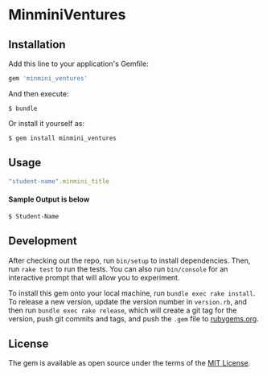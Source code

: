 # MinminiVentures

## Installation

Add this line to your application's Gemfile:

```ruby
gem 'minmini_ventures'
```

And then execute:

    $ bundle

Or install it yourself as:

    $ gem install minmini_ventures

## Usage

```ruby
"student-name".minmini_title
```

#### Sample Output is below ####

    $ Student-Name

## Development

After checking out the repo, run `bin/setup` to install dependencies. Then, run `rake test` to run the tests. You can also run `bin/console` for an interactive prompt that will allow you to experiment.

To install this gem onto your local machine, run `bundle exec rake install`. To release a new version, update the version number in `version.rb`, and then run `bundle exec rake release`, which will create a git tag for the version, push git commits and tags, and push the `.gem` file to [rubygems.org](https://rubygems.org).

## License

The gem is available as open source under the terms of the [MIT License](http://opensource.org/licenses/MIT).

